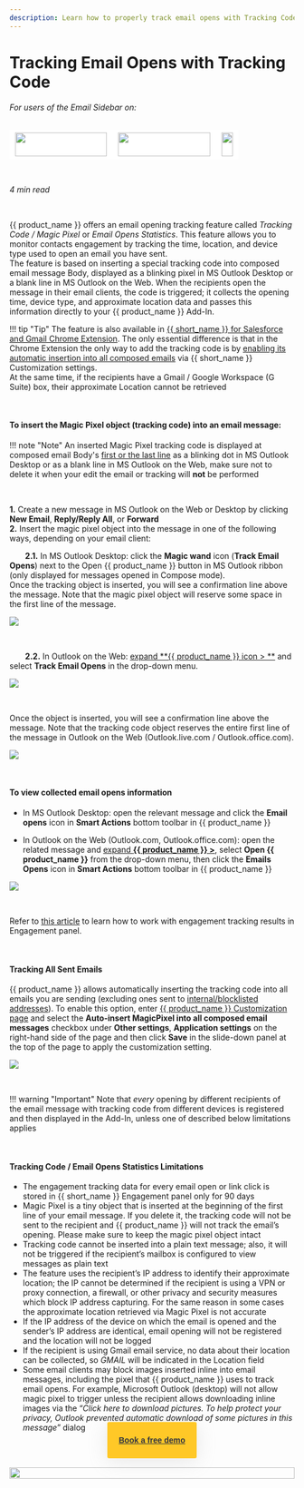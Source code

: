 ```yaml
---
description: Learn how to properly track email opens with Tracking Code
---
```

# Tracking Email Opens with Tracking Code  
  

<i>For users of the Email Sidebar on:</i><br><br>
<div class="container" style="display: inline-block; height: 42px; width: 162px; padding: 5px 10px; background-color: #fff;"><img src="https://revenuegrid.com/revenue-inbox/wp-content/uploads/Exchange1.svg" style="height: 100%; object-fit: contain; vertical-align: middle;"></div><div class="container" style="display: inline-block; height: 42px; width: 163px; padding: 5px 10px; background-color: #fff;"><img src="https://revenuegrid.com/revenue-inbox/wp-content/uploads/Office365.svg" style="height: 100%; object-fit: contain; vertical-align: middle;"></div><div class="container" style="display: inline-block; height: 42px; width: auto; padding: 5px 10px; background-color: #fff;"><img src="https://smartcloudconnect.io/wp-content/uploads/2021/08/logo-Gmail.jpg" style="height: 100%; object-fit: contain; vertical-align: middle;"></div> 

&nbsp;

*4 min read*  

<!-- ShareThis BEGIN --> 
<div class="addthis_inline_share_toolbox"></div>
<!-- End ShareThis --> 

&nbsp;

{{ product_name }} offers an email opening tracking feature called _Tracking Code / Magic Pixel_ or _Email Opens Statistics_. This feature allows you to monitor contacts engagement by tracking the time, location, and device type used to open an email you have sent.  
The feature is based on inserting a special tracking code into composed email message Body, displayed as a blinking pixel in MS Outlook Desktop or a blank line in MS Outlook on the Web. When the recipients open the message in their email clients, the code is triggered; it collects the opening time, device type, and approximate location data and passes this information directly to your {{ product_name }} Add-In.  

!!! tip "Tip"
    The feature is also available in [{{ short_name }} for Salesforce and Gmail Chrome Extension](../Using-the-Solution-for-Salesforce-and-Gmail/). The only essential difference is that in the Chrome Extension the only way to add the tracking code is by [enabling its automatic insertion into all composed emails](../Tracking-Customer-Engagement-with-Magic-Pixel-(Adaptive-view)/#tracking_all_sent_emails) via {{ short_name }} Customization settings.  
At the same time, if the recipients have a Gmail / Google Workspace (G Suite) box, their approximate Location cannot be retrieved



&nbsp;

#### **To insert the Magic Pixel object (tracking code) into an email message:**

!!! note "Note"
    An inserted Magic Pixel tracking code is displayed at composed email Body's [first or the last line](../How-to-Use-SCC-Engagement-Panel-%28Adaptive-view%29/#tracking_code_insertion_to_the_first_line) as a blinking dot in MS Outlook Desktop or as a blank line in MS Outlook on the Web, make sure not to delete it when your edit the email or tracking will **not** be performed  

&nbsp;

**1\.** Create a new message in MS Outlook on the Web or Desktop by clicking **New Email**, **Reply/Reply All**, or **Forward**  
**2\.** Insert the magic pixel object into the message in one of the following ways, depending on your email client:   

&nbsp; &nbsp; &nbsp; &nbsp;**2.1.** In MS Outlook Desktop: click the **Magic wand** icon (**Track Email Opens**) next to the Open {{ product_name }} button in MS Outlook ribbon (only displayed for messages opened in Compose mode).  
Once the tracking object is inserted, you will see a confirmation line above the message. Note that the magic pixel object will reserve some space in the first line of the message.  

<p><img src="../../assets/images/d33v4339jhl8k0cloudfrontnet/docs/assets/57398d2e903360669faf1f0a/images/5b6ac45c0428631d7a89c287.png" class="minimized">
</p>

&nbsp;

&nbsp; &nbsp; &nbsp; &nbsp;**2.2.** In Outlook on the Web: [expand **{{ product_name }} icon > **](../Open-in-Outlook-Web/) and select **Track Email Opens** in the drop-down menu.  

<p><img src="../../assets/images/d33v4339jhl8k0cloudfrontnet/docs/assets/57398d2e903360669faf1f0a/images/5b6ac49d2c7d3a03f89d7709.png" class="minimized">
</p>

&nbsp;

Once the object is inserted, you will see a confirmation line above the message. Note that the tracking code object reserves the entire first line of the message in Outlook on the Web (Outlook.live.com / Outlook.office.com).  

<p><img src="../../assets/images/d33v4339jhl8k0cloudfrontnet/docs/assets/57398d2e903360669faf1f0a/images/5b6ac4ea0428631d7a89c28d.png" class="minimized">
</p>

&nbsp;
&nbsp;

#### **To view collected email opens information**

*   In MS Outlook Desktop: open the relevant message and click the **Email opens** icon in **Smart Actions** bottom toolbar in {{ product_name }}

*   In Outlook on the Web (Outlook.com, Outlook.office.com): open the related message and [expand **{{ product_name }} >**](../Open-in-Outlook-Web/), select **Open {{ product_name }}** from the drop-down menu, then click the **Emails Opens** icon in **Smart Actions** bottom toolbar in {{ product_name }}

![](../assets/images/d33v4339jhl8k0cloudfrontnet/docs/assets/57398d2e903360669faf1f0a/images/5b6ac5312c7d3a03f89d7714.png)

&nbsp;

Refer to [this article](../How-to-Use-the-Solution-s-Engagement-Panel/) to learn how to work with engagement tracking results in Engagement panel.

&nbsp;
&nbsp;

#### Tracking All Sent Emails

{{ product_name }} allows automatically inserting the tracking code into all emails you are sending (excluding ones sent to [internal/blocklisted addresses](../Initial-Search-and-Applied-Record-Filters/)). To enable this option, enter [{{ product_name }} Customization page](../Customization-Settings-Explained/) and select the **Auto-insert MagicPixel into all composed email messages** checkbox under **Other settings**, **Application settings** on the right-hand side of the page and then click **Save** in the slide-down panel at the top of the page to apply the customization setting.  

<p><img src="../../assets/images/d33v4339jhl8k0cloudfrontnet/docs/assets/57398d2e903360669faf1f0a/images/5b6ac8990428631d7a89c2be.png" class="minimized">
</p>

&nbsp;

!!! warning "Important"
    Note that *every* opening by different recipients of the email message with tracking code from different devices is registered and then displayed in the Add-In, unless one of described below limitations applies

&nbsp;
&nbsp;

#### Tracking Code / Email Opens Statistics Limitations

*   The engagement tracking data for every email open or link click is stored in {{ short_name }} Engagement panel only for 90 days
*   Magic Pixel is a tiny object that is inserted at the beginning of the first line of your email message. If you delete it, the tracking code will not be sent to the recipient and {{ product_name }} will not track the email’s opening. Please make sure to keep the magic pixel object intact  
*   Tracking code cannot be inserted into a plain text message; also, it will not be triggered if the recipient’s mailbox is configured to view messages as plain text  
*   The feature uses the recipient’s IP address to identify their approximate location; the IP cannot be determined if the recipient is using a VPN or proxy connection, a firewall, or other privacy and security measures which block IP address capturing. For the same reason in some cases the approximate location retrieved via Magic Pixel is not accurate  
*   If the IP address of the device on which the email is opened and the sender’s IP address are identical, email opening will not be registered and the location will not be logged  
*   If the recipient is using Gmail email service, no data about their location can be collected, so _GMAIL_ will be indicated in the Location field  
*   Some email clients may block images inserted inline into email messages, including the pixel that {{ product_name }} uses to track email opens. For example, Microsoft Outlook (desktop) will not allow magic pixel to trigger unless the recipient allows downloading inline images via the “*Click here to download pictures. To help protect your privacy, Outlook prevented automatic download of some pictures in this message*” dialog  

 &#160;


<style>
  .banners {
    text-align: center;
    display: flex;
    flex-direction: column;
    align-items: center;
  }

  .banners a.button {
      background-color: #FFC827;
      color: #2F3341;
      box-shadow: 0 5px 35px rgba(146, 146, 146, 0.2);
      padding: 20px;
      font-family: Graphic, arial;
      font-weight: 600;
      line-height: 24px;
      margin-top: -100px;
      border-radius: 3px;
      cursor: pointer;
      transition: .1s;
  }

  .banners a.button:hover {
    transform: scale(1.05);
  }

  .banners a.button a:hover,
  .banners a.button a:visited {
      color: #2F3341;
  }

  .banner-3 a.button {
    margin-left: 45%;
  }
</style>


<br>
<div class="banners banner-2">
  <img src="../../assets/images/banners/banner-2.svg" style="width: 100%; height: 100%;">
  <a class="button" href="https://revenuegrid.com/request-demo/?utm_source=kb_rg&utm_medium=referral&utm_campaign=eac_demo&utm_content=banner" target="_blank">Book a free demo</a>
</div>
